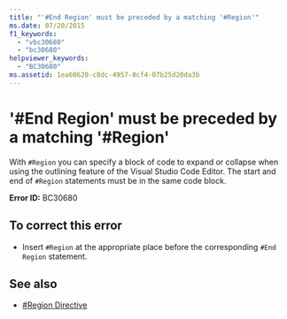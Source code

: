 ```yaml
---
title: "'#End Region' must be preceded by a matching '#Region'"
ms.date: 07/20/2015
f1_keywords: 
  - "vbc30680"
  - "bc30680"
helpviewer_keywords: 
  - "BC30680"
ms.assetid: 1ea60620-c8dc-4957-8cf4-07b25d20da3b
---
```

# '#End Region' must be preceded by a matching '#Region'
With `#Region` you can specify a block of code to expand or collapse when using the outlining feature of the Visual Studio Code Editor. The start and end of `#Region` statements must be in the same code block.  
  
 **Error ID:** BC30680  
  
## To correct this error  
  
-   Insert `#Region` at the appropriate place before the corresponding `#End Region` statement.  
  
## See also
- [#Region Directive](../../visual-basic/language-reference/directives/region-directive.md)
